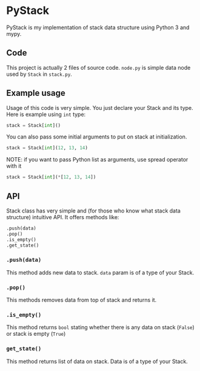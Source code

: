 # PyStack
PyStack is my implementation of stack data structure using Python 3 and mypy. 
## Code 
This project is actually 2 files of source code. `node.py` is simple data node used by `Stack` in `stack.py`.

## Example usage
Usage of this code is very simple. You just declare your Stack and its type. Here is example using `int` type:

```python
stack = Stack[int]()
```

You can also pass some initial arguments to put on stack at initialization.

```python
stack = Stack[int](12, 13, 14)
```

NOTE: if you want to pass Python list as arguments, use spread operator with it

```python
stack = Stack[int](*[12, 13, 14])
```

## API
Stack class has very simple and (for those who know what stack data structure) intuitive API. It offers methods like:

```python
.push(data)
.pop()
.is_empty()
.get_state()
```

### `.push(data)`
This method adds new data to stack. `data` param is of a type of your Stack.

### `.pop()`
This methods removes data from top of stack and returns it. 

### `.is_empty()`
This method returns `bool` stating whether there is any data on stack (`False`) or stack is empty (`True`)

### `get_state()`
This method returns list of data on stack. Data is of a type of your Stack.

 